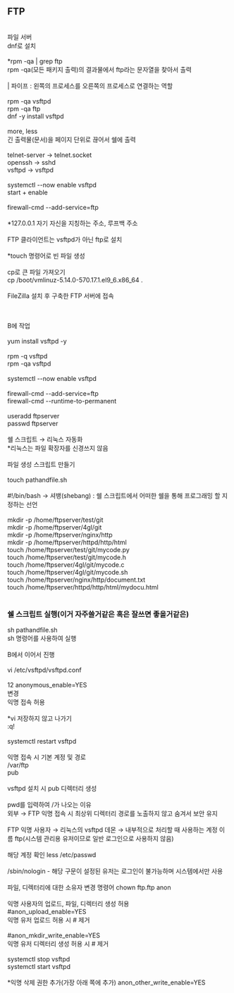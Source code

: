 ## FTP
<br/>
파일 서버<br/>
dnf로 설치<br/>
<br/>
*rpm -qa | grep ftp<br/>
rpm -qa(모든 패키지 출력)의 결과물에서 ftp라는 문자열을 찾아서 출력<br/>
<br/>
| 파이프 : 왼쪽의 프로세스를 오른쪽의 프로세스로 연결하는 역할<br/>
<br/>
rpm -qa vsftpd<br/>
rpm -qa ftp<br/>
dnf -y install vsftpd<br/>
<br/>
more, less<br/>
긴 출력물(문서)을 페이지 단위로 끊어서 쉘에 출력<br/>
<br/>
telnet-server → telnet.socket<br/>
openssh → sshd<br/>
vsftpd → vsftpd<br/>
<br/>
systemctl --now enable vsftpd<br/>
start + enable<br/>
<br/>
firewall-cmd --add-service=ftp<br/>
<br/>
*127.0.0.1 자기 자신을 지칭하는 주소, 루프백 주소<br/>
<br/>
FTP 클라이언트는 vsftpd가 아닌 ftp로 설치<br/>
<br/>
*touch 명령어로 빈 파일 생성<br/>
<br/>
cp로 큰 파일 가져오기<br/>
cp /boot/vmlinuz-5.14.0-570.17.1.el9_6.x86_64 .<br/>
<br/>
FileZilla 설치 후 구축한 FTP 서버에 접속<br/>
<br/><br/>

B에 작업<br/>
<br/>
yum install vsftpd -y<br/>
<br/>
rpm -q vsftpd<br/>
rpm -qa vsftpd<br/>
<br/>
systemctl --now enable vsftpd<br/>
<br/>
firewall-cmd --add-service=ftp<br/>
firewall-cmd --runtime-to-permanent<br/>
<br/>
useradd ftpserver<br/>
passwd ftpserver<br/>
<br/>
쉘 스크립트 → 리눅스 자동화
<br/>
*리눅스는 파일 확장자를 신경쓰지 않음<br/>
<br/>
파일 생성 스크립트 만들기<br/>
<br/>
touch pathandfile.sh<br/>
<br/>
#!/bin/bash → 셔뱅(shebang) : 쉘 스크립트에서 어떠한 쉘을 통해 프로그래밍 할 지 정하는 선언<br/>
<br/>
mkdir -p /home/ftpserver/test/git<br/>
mkdir -p /home/ftpserver/4gl/git<br/>
mkdir -p /home/ftpserver/nginx/http<br/>
mkdir -p /home/ftpserver/httpd/http/html<br/>
touch /home/ftpserver/test/git/mycode.py<br/>
touch /home/ftpserver/test/git/mycode.h<br/>
touch /home/ftpserver/4gl/git/mycode.c<br/>
touch /home/ftpserver/4gl/git/mycode.sh<br/>
touch /home/ftpserver/nginx/http/document.txt<br/>
touch /home/ftpserver/httpd/http/html/mydocu.html<br/>
<br/>
### 쉘 스크립트 실행(이거 자주쓸거같은 혹은 잘쓰면 좋을거같은)
sh pathandfile.sh<br/>
sh 명령어를 사용하여 실행<br/>
<br/>
B에서 이어서 진행<br/>
<br/>
vi /etc/vsftpd/vsftpd.conf<br/>
<br/>
12 anonymous_enable=YES<br/>
변경<br/>
익명 접속 허용<br/>
<br/>
*vi 저장하지 않고 나가기<br/>
:q!<br/>
<br/>
systemctl restart vsftpd<br/>
<br/>
익명 접속 시 기본 계정 및 경로<br/>
/var/ftp<br/>
pub<br/>
<br/>
vsftpd 설치 시 pub 디렉터리 생성<br/>
<br/>
pwd를 입력하여 /가 나오는 이유<br/>
외부 → FTP 익명 접속 시 최상위 디렉터리 경로를 노출하지 않고 숨겨서 보안 유지<br/>
<br/>
FTP 익명 사용자 → 리눅스의 vsftpd 데몬 → 내부적으로 처리할 때 사용하는 계정 이름 ftp(시스템 관리용 유저이므로 일반 로그인으로 사용하지 않음)
<br/><br/>
해당 계정 확인
less /etc/passwd<br/>
<br/>
/sbin/nologin - 해당 구문이 설정된 유저는 로그인이 불가능하며 시스템에서만 사용<br/>
<br/>
파일, 디렉터리에 대한 소유자 변경 명령어
chown ftp.ftp anon<br/>
<br/>
익명 사용자의 업로드, 파일, 디렉터리 생성 허용
<br/>
#anon_upload_enable=YES<br/>
익명 유저 업로드 허용 시 # 제거<br/>
<br/>
#anon_mkdir_write_enable=YES<br/>
익명 유저 디렉터리 생성 허용 시 # 제거<br/>
<br/>
systemctl stop vsftpd<br/>
systemctl start vsftpd<br/>
<br/>
*익명 삭제 권한 추가(가장 아래 쪽에 추가)
anon_other_write_enable=YES<br/>
<br/>





